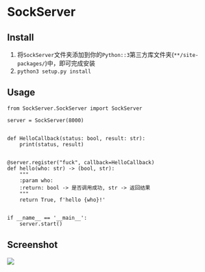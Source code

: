 # SockServer

## Install

1. 将`SockServer`文件夹添加到你的`Python::3`第三方库文件夹(`**/site-packages/`)中，即可完成安装
2. `python3 setup.py install`


## Usage

```python3
from SockServer.SockServer import SockServer

server = SockServer(8000)


def HelloCallback(status: bool, result: str):
    print(status, result)


@server.register("fuck", callback=HelloCallback)
def hello(who: str) -> (bool, str):
    """
    :param who:
    :return: bool -> 是否调用成功, str -> 返回结果
    """
    return True, f'hello {who}!'


if __name__ == '__main__':
    server.start()
```
## Screenshot

![](https://api-img.alapi.cn/image/2021/02/05/f613e100ef5d07b07d20e23a41aa88bf.png)
